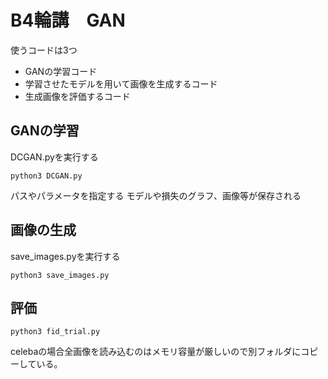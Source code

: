 # B4輪講　GAN
使うコードは3つ  
- GANの学習コード
- 学習させたモデルを用いて画像を生成するコード
- 生成画像を評価するコード

## GANの学習
DCGAN.pyを実行する  
```
python3 DCGAN.py
```
パスやパラメータを指定する
モデルや損失のグラフ、画像等が保存される

## 画像の生成
save_images.pyを実行する
```
python3 save_images.py
```

## 評価

```
python3 fid_trial.py
```
celebaの場合全画像を読み込むのはメモリ容量が厳しいので別フォルダにコピーしている。

